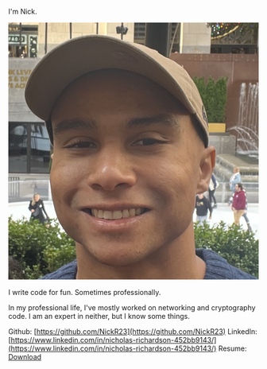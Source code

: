 I'm Nick.

<!-- img:width=200px -->
![A photo of me](/static/me.jpeg)

I write code for fun. Sometimes professionally.

In my professional life, I've mostly worked on networking and cryptography code. I am an expert in neither, but I know some things.


Github: [https://github.com/NickR23](https://github.com/NickR23)
LinkedIn: [https://www.linkedin.com/in/nicholas-richardson-452bb9143/](https://www.linkedin.com/in/nicholas-richardson-452bb9143/)
Resume: [Download](/static/Resume.pdf)
